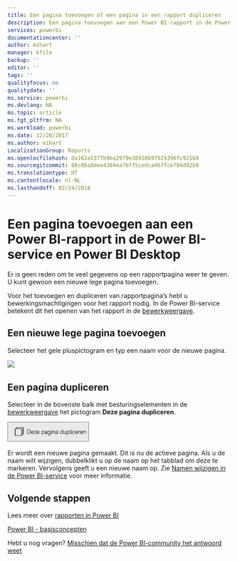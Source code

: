 ```yaml
---
title: Een pagina toevoegen of een pagina in een rapport dupliceren
description: Een pagina toevoegen aan een Power BI-rapport in de Power BI-service en Power BI Desktop
services: powerbi
documentationcenter: ''
author: mihart
manager: kfile
backup: ''
editor: ''
tags: ''
qualityfocus: no
qualitydate: ''
ms.service: powerbi
ms.devlang: NA
ms.topic: article
ms.tgt_pltfrm: NA
ms.workload: powerbi
ms.date: 12/20/2017
ms.author: mihart
LocalizationGroup: Reports
ms.openlocfilehash: da162a5377b9ba2979e38910b97924396fc921b9
ms.sourcegitcommit: 88c8ba8dee4384ea7bff5cedcad67fce784d92b0
ms.translationtype: HT
ms.contentlocale: nl-NL
ms.lasthandoff: 02/24/2018
---
```

# <a name="add-a-page-to-a-power-bi-report-in-power-bi-service-and-power-bi-desktop"></a>Een pagina toevoegen aan een Power BI-rapport in de Power BI-service en Power BI Desktop
Er is geen reden om te veel gegevens op een rapportpagina weer te geven. U kunt gewoon een nieuwe lege pagina toevoegen. 

Voor het toevoegen en dupliceren van rapportpagina’s hebt u bewerkingsmachtigingen voor het rapport nodig. In de Power BI-service betekent dit het openen van het rapport in de [bewerkweergave](service-reading-view-and-editing-view.md). 

## <a name="add-a-new-blank-page"></a>Een nieuwe lege pagina toevoegen
Selecteer het gele pluspictogram en typ een naam voor de nieuwe pagina.  

![](media/power-bi-report-add-page/reorderpages2.gif)

## <a name="duplicate-a-page"></a>Een pagina dupliceren
Selecteer in de bovenste balk met besturingselementen in de [bewerkweergave](service-interact-with-a-report-in-editing-view.md) het pictogram **Deze pagina dupliceren**.

![](media/power-bi-report-add-page/pbi_duplicate.png)

Er wordt een nieuwe pagina gemaakt. Dit is nu de actieve pagina. Als u de naam wilt wijzigen, dubbelklikt u op de naam op het tabblad om deze te markeren. Vervolgens geeft u een nieuwe naam op.  Zie [Namen wijzigen in de Power BI-service](service-rename.md) voor meer informatie.

## <a name="next-steps"></a>Volgende stappen
Lees meer over [rapporten in Power BI](service-reports.md)

[Power BI - basisconcepten](service-basic-concepts.md)

Hebt u nog vragen? [Misschien dat de Power BI-community het antwoord weet](http://community.powerbi.com/)

